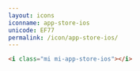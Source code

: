 ```yaml
---
layout: icons
iconname: app-store-ios
unicode: EF77
permalink: /icon/app-store-ios/
---
```


``` html
<i class="mi mi-app-store-ios"></i>
```
